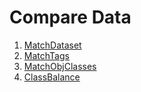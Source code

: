 # Compare Data

1. [MatchDataset](001_match_datasets/README.md)
2. [MatchTags](002_match_tags/README.md)
3. [MatchObjClasses](003_match_obj_classes/README.md)
4. [ClassBalance](004_class_balance/README.md)
